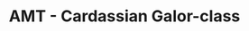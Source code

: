 ---
layout: product
title: "AMT - Cardassian Galor-class"
price: "TBA" 
desc: "N/A"
img_path: "/assets/img/AMT1028.jpg"
brand: "N/A"
available: false
special_offer: false
new: false
soon: false
cat: "010000"
subcat: "013800"
subsubcat: "0N/A"
sifra: "AMT1028"
---
